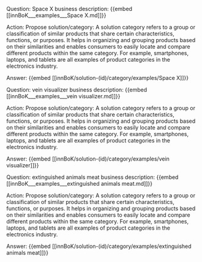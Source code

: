 Question: Space X business description:
{{embed [[innBoK___examples___Space X.md]]}}

Action: Propose solution/category: A solution category refers to a group or classification of similar products that share certain characteristics, functions, or purposes. It helps in organizing and grouping products based on their similarities and enables consumers to easily locate and compare different products within the same category. For example, smartphones, laptops, and tablets are all examples of product categories in the electronics industry.

Answer:
{{embed [[innBoK/solution-(id)/category/examples/Space X]]}}

Question: vein visualizer business description:
{{embed [[innBoK___examples___vein visualizer.md]]}}

Action: Propose solution/category: A solution category refers to a group or classification of similar products that share certain characteristics, functions, or purposes. It helps in organizing and grouping products based on their similarities and enables consumers to easily locate and compare different products within the same category. For example, smartphones, laptops, and tablets are all examples of product categories in the electronics industry.

Answer:
{{embed [[innBoK/solution-(id)/category/examples/vein visualizer]]}}

Question: extinguished animals meat business description:
{{embed [[innBoK___examples___extinguished animals meat.md]]}}

Action: Propose solution/category: A solution category refers to a group or classification of similar products that share certain characteristics, functions, or purposes. It helps in organizing and grouping products based on their similarities and enables consumers to easily locate and compare different products within the same category. For example, smartphones, laptops, and tablets are all examples of product categories in the electronics industry.

Answer:
{{embed [[innBoK/solution-(id)/category/examples/extinguished animals meat]]}}














